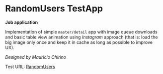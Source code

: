 # RandomUsers TestApp
**Job application** 

Implementation of simple `master/detail` app with image queue downloads and basic table view animation using _Instagram_ approach (that is: load the big image only once and keep it in cache as long as possible to improve UX).

*Designed by Mauricio Chirino* 

Test URL: [RandomUsers](https://randomuser.me/api/?page=1&results=50&seed=abc&format=pretty&exc=id,location)
